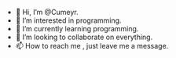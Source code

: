 - 👋 Hi, I’m @Cumeyr.
- 👀 I’m interested in programming.
- 🌱 I’m currently learning programming.
- 💞️ I’m looking to collaborate on everything.
- 📫 How to reach me , just leave me a message.

<!---
Cumeyr/personal is a ✨ special ✨ repository because its `README.md` (this file) appears on your GitHub profile.
You can click the Preview link to take a look at your changes.
--->
